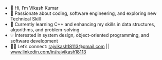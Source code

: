 - 👋 Hi, I’m Vikash Kumar 
- 👀 Passionate about coding, software engineering, and exploring new Technical Skill
- 🌱 Currently learning C++ and enhancing my skills in data structures, algorithms, and problem-solving
- 💡 Interested in system design, object-oriented programming, and software development
- 🫴🏻 Let’s connect: rajvikash18113@gmail.com || www.linkedin.com/in/rajvikash18113


<!---
rajvikash18113/rajvikash18113 is a ✨ special ✨ repository because its `README.md` (this file) appears on your GitHub profile.
You can click the Preview link to take a look at your changes.
--->
